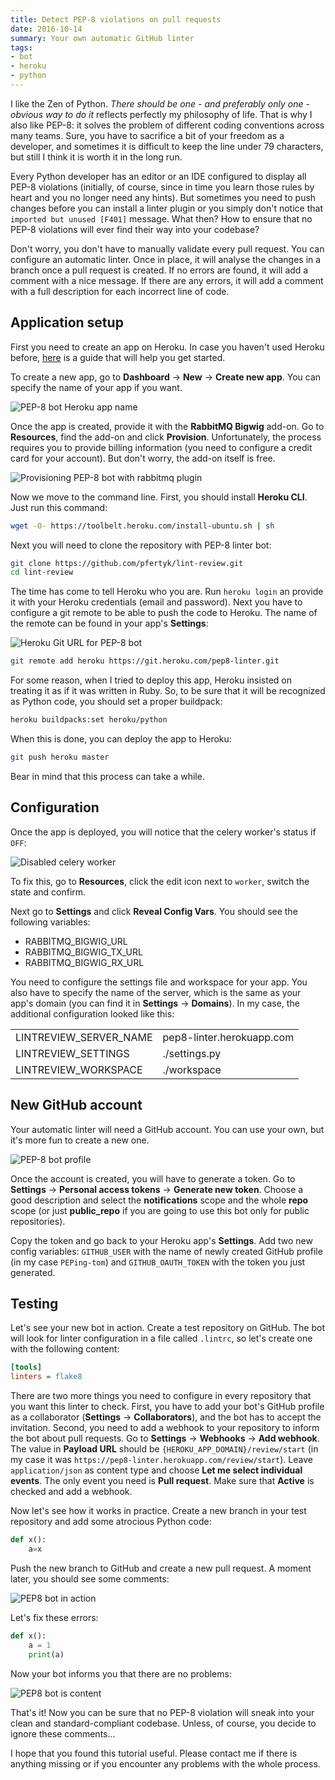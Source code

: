 ```yaml
---
title: Detect PEP-8 violations on pull requests
date: 2016-10-14
summary: Your own automatic GitHub linter
tags:
- bot
- heroku
- python
---
```


I like the Zen of Python. *There should be one - and preferably only one - obvious way to do it* reflects perfectly my philosophy of life. That is why I also like PEP-8: it solves the problem of different coding conventions across many teams. Sure, you have to sacrifice a bit of your freedom as a developer, and sometimes it is difficult to keep the line under 79 characters, but still I think it is worth it in the long run.

Every Python developer has an editor or an IDE configured to display all PEP-8 violations
(initially, of course, since in time you learn those rules by heart and you no longer need any hints).
But sometimes you need to push changes before you can install a linter plugin
or you simply don't notice that `imported but unused [F401]` message.
What then? How to ensure that no PEP-8 violations will ever find their way into your codebase?

Don't worry, you don't have to manually validate every pull request.
You can configure an automatic linter. Once in place, it will analyse the changes
in a branch once a pull request is created. If no errors are found, it will
add a comment with a nice message. If there are any errors, it will add a comment with a
full description for each incorrect line of code.

## Application setup


First you need to create an app on Heroku. In case you haven't used Heroku before,
[here](<https://devcenter.heroku.com/articles/getting-started-with-python#introduction>)
is a guide that will help you get started.

To create a new app, go to **Dashboard** -> **New** -> **Create new app**.
You can specify the name of your app if you want.


![PEP-8 bot Heroku app name](pep8-bot-heroku-app-name.png)

Once the app is created, provide it with the **RabbitMQ Bigwig** add-on.
Go to **Resources**, find the add-on and click **Provision**. Unfortunately,
the process requires you to provide billing information (you need to
configure a credit card for your account). But don't worry, the add-on itself is free.

![Provisioning PEP-8 bot with rabbitmq plugin](pep8-bot-rabbitmq-provision.png)

Now we move to the command line. First, you should install **Heroku CLI**.
Just run this command:

```sh
wget -O- https://toolbelt.heroku.com/install-ubuntu.sh | sh
```

Next you will need to clone the repository with PEP-8 linter bot:

```sh
git clone https://github.com/pfertyk/lint-review.git
cd lint-review
```

The time has come to tell Heroku who you are. Run `heroku login` an provide
it with your Heroku credentials (email and password). Next you have to
configure a git remote to be able to push the code to Heroku.
The name of the remote can be found in your app's **Settings**:

![Heroku Git URL for PEP-8 bot](pep8-bot-heroku-git-url.png)

```sh
git remote add heroku https://git.heroku.com/pep8-linter.git
```

For some reason, when I tried to deploy this app, Heroku insisted on
treating it as if it was written in Ruby. So, to be sure that it will be
recognized as Python code, you should set a proper buildpack:

```sh
heroku buildpacks:set heroku/python
```

When this is done, you can deploy the app to Heroku:

```sh
git push heroku master
```

Bear in mind that this process can take a while.

## Configuration

Once the app is deployed, you will notice that the celery worker's status if `OFF`:

![Disabled celery worker](pep8-bot-disabled-celery-worker.png)

To fix this, go to **Resources**, click the edit icon next to `worker`,
switch the state and confirm.

Next go to **Settings** and click **Reveal Config Vars**.
You should see the following variables:

* RABBITMQ_BIGWIG_URL
* RABBITMQ_BIGWIG_TX_URL
* RABBITMQ_BIGWIG_RX_URL

You need to configure the settings file and workspace for your app.
You also have to specify the name of the server, which is the same as your
app's domain (you can find it in **Settings** -> **Domains**).
In my case, the additional configuration looked like this:

<table>
  <tbody>
    <tr>
      <td>LINTREVIEW_SERVER_NAME</td>
      <td>pep8-linter.herokuapp.com</td>
    </tr>
    <tr>
      <td>LINTREVIEW_SETTINGS</td>
      <td>./settings.py</td>
    </tr>
    <tr>
      <td>LINTREVIEW_WORKSPACE</td>
      <td>./workspace</td>
    </tr>
    </tbody>
</table>

## New GitHub account

Your automatic linter will need a GitHub account.
You can use your own, but it's more fun to create a new one.

![PEP-8 bot profile](pep8-bot-github-profile.png)

Once the account is created, you will have to generate a token.
Go to **Settings** -> **Personal access tokens** -> **Generate new token**.
Choose a good description and select the **notifications** scope and the whole **repo** scope
(or just **public_repo** if you are going to use this bot only for public repositories).

Copy the token and go back to your Heroku app's **Settings**.
Add two new config variables: `GITHUB_USER` with the name of newly created GitHub
profile (in my case `PEPing-tom`) and `GITHUB_OAUTH_TOKEN`
with the token you just generated.

## Testing

Let's see your new bot in action. Create a test repository on GitHub.
The bot will look for linter configuration in a file called `.lintrc`,
so let's create one with the following content:

```ini
[tools]
linters = flake8
```

There are two more things you need to configure in every repository that you want
this linter to check. First, you have to add your bot's GitHub profile as a collaborator
(**Settings** -> **Collaborators**), and the bot has to accept the invitation.
Second, you need to add a webhook to your repository to inform the bot about pull requests.
Go to **Settings** -> **Webhooks** -> **Add webhook**.
The value in **Payload URL** should be `{HEROKU_APP_DOMAIN}/review/start`
(in my case it was `https://pep8-linter.herokuapp.com/review/start`).
Leave `application/json` as content type and choose **Let me select individual events**.
The only event you need is **Pull request**.
Make sure that **Active** is checked and add a webhook.

Now let's see how it works in practice. Create a new branch in your test repository
and add some atrocious Python code:

```python
def x():
    a=x
```

Push the new branch to GitHub and create a new pull request. A moment later, you should see some comments:

![PEP8 bot in action](pep8-bot-github-error-comments.png)

Let's fix these errors:

```python
def x():
    a = 1
    print(a)
```

Now your bot informs you that there are no problems:

![PEP8 bot is content](pep8-bot-github-nice-comment.png)

That's it! Now you can be sure that no PEP-8 violation will sneak into your clean and standard-compliant codebase. Unless, of course, you decide to ignore these comments...

I hope that you found this tutorial useful. Please contact me if there is anything missing or if you encounter any problems with the whole process.
